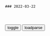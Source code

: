 ```tip
### 2022-03-22
```

<table id="tbc" style="white-space:pre-wrap">
</table>
<button onclick="toggleb()">toggle</button>
<button onclick="loadparse()">loadparse</button>
<br>
<!-- 🌸<br>🍅-　-🍑<hr>🍀 -->
<pre>
<textarea rows="30" cols="100" style="display: none" id="tar">

【罗翔】只有死掉的东西才会随波逐流，活着的才会作抗争#二次剪辑#二次创作_哔哩哔哩_bilibili
https://www.bilibili.com/video/BV1S3411C7pE/

生中唯一确定的事实就是不确定的人生。

<font size="1" style="color:#DCDCDC">2022-03-23</font>

2022年第一篇总结 - 简书
https://www.jianshu.com/p/8fdd2ce57089

人生中唯一确定的事实就是不确定的人生。因为我们无法找到一种确定性，当我们做出了选择，而这种选择又让我们处处碰壁，处处不爽，我们就会怀疑我们之前的选择是错误的，于是我们又会投入另外一个选项，当你投入另外一个选项后，你会发现也并没有像你想象中的那么美好。

我们这一生中最大的智慧，就是在一个不确定的世界中，如何寻找到一种相对的确定性。

是工作还是考研，本身不过是选项而已。但是如果你没有这种智慧的话，无论你做出哪种选项，你最终依然是在焦虑之中，是在茫然之中，是在攀比之中，是在争斗之中，是在每天的惶恐和抑郁之中。

无名墓碑，这段墓碑写着这样一段话：他说当我年轻的时候我想着我可以改变世界，后来当我年纪慢慢渐长，我觉得改变世界可能很难，但是也许我能改变我的gj，进入花甲或者年纪越来越大，我发现改变gj也太难了，也许我可以改变我的家庭，结果当我行将就木我才发现，我想如果我从一开始只想着改变我自己，那也许能够慢慢改变我，进而改变我的家庭，靠着我的家人的帮助，说不定有一天我能改变gj，甚至说不定有一天我能影响整个世界，

死掉的东西，一定是随波逐流。只有活着的东西，他才会抗争。心死为忙。为什么大家那么忙，因为在忙乱中我们忘记了我们还活着，在忙乱中我们的心已经死去了，

娱乐至死的作者提醒我们，我们终将毁灭于我们所热爱的东西，而且所有那些看起来很爽的东西，都是瞬间的那种满足，而人类所有真实的快乐，一定是恒久的努力。

<font size="1" style="color:#DCDCDC">2022-03-23</font>

《娱乐至死》：我们将毁于我们热爱的东西。
https://baijiahao.baidu.com/s?id=1700169608514452039&wfr=spider&for=pc

奥威尔担心我们憎恨的东西会毁掉我们，而赫胥黎担心的是，我们将毁于我们热爱的东西。

<font size="1" style="color:#DCDCDC">2022-03-23</font>

野夫：从遮蔽的往事中找到一代人的苦衷
https://baijiahao.baidu.com/s?id=1694927040727470257&wfr=spider&for=pc

昆德拉曾经在小说中感叹：在黄昏的余晖下，万物皆显温柔；即便是残酷的绞刑架，也将被怀旧的光芒所照亮。

<font size="1" style="color:#DCDCDC">2022-03-23</font>

罗翔：荒漠上种不出玫瑰，不如把青稞酒灌满，一口一口喝出浪漫,旅游,地域奇趣,好看视频
https://haokan.baidu.com/v?vid=15355693466959773541&sfrom=baidu-feed

<font size="1" style="color:#DCDCDC">2022-03-23</font>

银魂：十四以为近藤在工作，实际却是在泡妞,动漫,日本动漫,好看视频
https://haokan.baidu.com/v?vid=16903610112246702138&sfrom=baidu-feed

我就是屁屁的毛长得太浓密了。

连屁屁的毛一起爱。

<font size="1" style="color:#DCDCDC">2022-03-24</font>

超神：卡特单挑蕾娜，却没想到蕾娜根本不怕飞刀，被一顿暴打,动漫,国产动漫,好看视频
https://haokan.baidu.com/v?vid=526316454088870415&sfrom=baidu-feed

我们那个世界的人就没人懂我，白活了，靠。

<font size="1" style="color:#DCDCDC">2022-03-24</font>

人的大脑，有哪些天生的设计缺陷？,科学,科普,好看视频
https://haokan.baidu.com/v?vid=6712026981478954853

因为大脑是连续进化的产物，所以只能再就有的结构基础上不断改良，所以它有一个显著的缺陷就是各区域的进化程度参差不一。

以至于后期出现的脑结构不得不将就先前的脑结构。

<font size="1" style="color:#DCDCDC">2022-03-22</font>

大脑为什么要清空3岁前的记忆？它在刻意隐瞒什么？,科学,科普,好看视频
https://haokan.baidu.com/v?vid=6307968473860301985&sfrom=baidu-feed

<font size="1" style="color:#DCDCDC">2022-03-22</font>

打针这样的“酷刑”，到底是谁发明的？,sh,奇闻轶事,好看视频
https://haokan.baidu.com/v?vid=17804599338011583996

米老鼠，断耳
https://pic.rmb.bdstatic.com/bjh/video/d8abd826c18b1888063a27a4703023d4.jpeg

<font size="1" style="color:#DCDCDC">2022-03-22</font>

发呆时看到的“透明小虫”是什么？为什么它的肚子有时会发光？,科学,科普,好看视频
https://haokan.baidu.com/v?vid=9699243638480584568&sfrom=baidu-feed

<font size="1" style="color:#DCDCDC">2022-03-22</font>

zg的文化输出有多离谱？没有一句中文都能看得懂！,动漫,动漫综合,好看视频
https://haokan.baidu.com/v?vid=3722935870344171374&sfrom=baidu-feed

　ST奥斯汀
哈哈，熟悉的歪嘴龙王

<font size="1" style="color:#DCDCDC">2022-03-22</font>

</textarea>
</pre>
<!-- 🍀<br>🍑-　-🍅<hr>🌸 -->

```note
```

<link
  rel="stylesheet"
  href="https://cdn.jsdelivr.net/npm/@fancyapps/ui/dist/fancybox.css"
/>
<script src="https://cdn.jsdelivr.net/npm/@fancyapps/ui@4.0/dist/fancybox.umd.js"></script>

<script type="text/javascript">

var __urlRegex = /(\b(https?|ftp|file):\/\/[-A-Z0-9+&@#\/%?=~_|!:,.;]*[-A-Z0-9+&@#\/%=~_|])/ig;
var __imgRegex = /\.(?:jpe?g|gif|png|webp)$/i;

loadparse();

function parseURL($string){

    var exp = __urlRegex;
    return $string.replace(exp,function(match){
            __imgRegex.lastIndex=0;
            if(__imgRegex.test(match)){
                return '<a data-fancybox="gallery" href="' + match.replace("/p=700", "")
                 + '"><img src="' + match.replace("/p=700", "/p=160x200")+'" width="64"></a>';
            }
            else{
                return '<a href="' + match + '" target="_blank">' + match + '</a>';
            }
        }
    );
}

function loadparse() {
  tbc.innerHTML = parseURL(tar.value);
}

function toggleb() {
  var x = document.getElementById("tar");
  if (x.style.display === "none") {
    x.style.display = "";
  } else {
    x.style.display = "none";
  }
}

</script>
